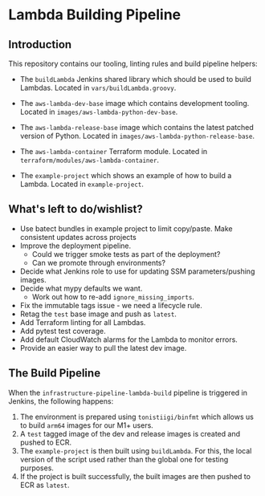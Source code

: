 # Lambda Building Pipeline

## Introduction

This repository contains our tooling, linting rules and build pipeline helpers:

- The `buildLambda` Jenkins shared library which should be used to build Lambdas.
  Located in `vars/buildLambda.groovy`.


- The `aws-lambda-dev-base` image which contains development tooling.
  Located in `images/aws-lambda-python-dev-base`.


- The `aws-lambda-release-base` image which contains the latest patched version of Python.
  Located in `images/aws-lambda-python-release-base`.


- The `aws-lambda-container` Terraform module.
  Located in `terraform/modules/aws-lambda-container`.


- The `example-project` which shows an example of how to build a Lambda.
  Located in `example-project`.

## What's left to do/wishlist?

- Use batect bundles in example project to limit copy/paste. Make consistent updates across projects
- Improve the deployment pipeline.
  - Could we trigger smoke tests as part of the deployment?
  - Can we promote through environments?
- Decide what Jenkins role to use for updating SSM parameters/pushing images.
- Decide what mypy defaults we want.
  - Work out how to re-add `ignore_missing_imports`.
- Fix the immutable tags issue - we need a lifecycle rule.
- Retag the `test` base image and push as `latest`.
- Add Terraform linting for all Lambdas.
- Add pytest test coverage.
- Add default CloudWatch alarms for the Lambda to monitor errors.
- Provide an easier way to pull the latest dev image.

## The Build Pipeline

When the `infrastructure-pipeline-lambda-build` pipeline is triggered in Jenkins, the following happens:

1. The environment is prepared using `tonistiigi/binfmt` which allows us to build `arm64` images for our M1+ users.
2. A `test` tagged image of the dev and release images is created and pushed to ECR.
3. The `example-project` is then built using `buildLambda`.
   For this, the local version of the script used rather than the global one for testing purposes.
4. If the project is built successfully, the built images are then pushed to ECR as `latest`.
